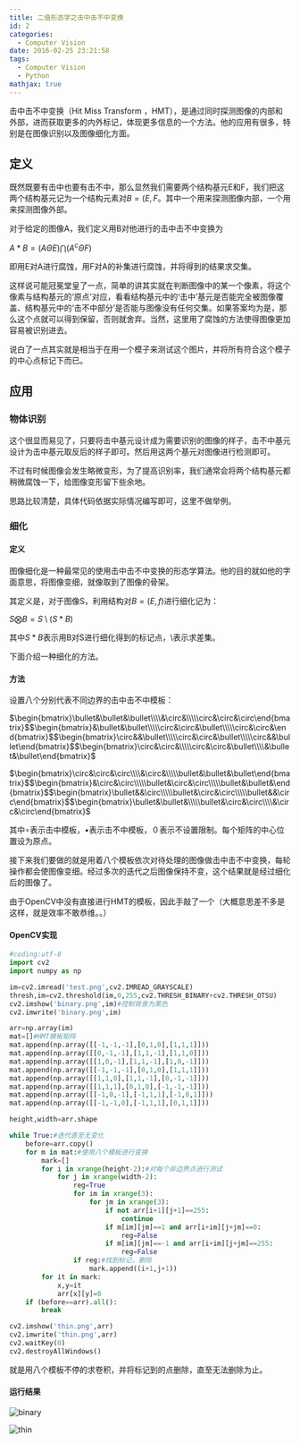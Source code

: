 ```yaml
---
title: 二值形态学之击中击不中变换
id: 2
categories:
  - Computer Vision
date: 2016-02-25 23:21:58
tags:
  - Computer Vision
  - Python
mathjax: true
---
```


击中击不中变换（Hit Miss Transform ，HMT），是通过同时探测图像的内部和外部，进而获取更多的内外标记，体现更多信息的一个方法。他的应用有很多，特别是在图像识别以及图像细化方面。

## 定义

既然既要有击中也要有击不中，那么显然我们需要两个结构基元E和F，我们把这两个结构基元记为一个结构元素对$B=(E,F$。其中一个用来探测图像内部，一个用来探测图像外部。

对于给定的图像A，我们定义用B对他进行的击中击不中变换为

$A*B=(A\Theta E)\bigcap (A^c\Theta F)$

即用E对A进行腐蚀，用F对A的补集进行腐蚀，并将得到的结果求交集。

这样说可能冠冕堂皇了一点，简单的讲其实就在判断图像中的某一个像素，将这个像素与结构基元的‘原点'对应，看看结构基元中的‘击中’基元是否能完全被图像覆盖、结构基元中的‘击不中部分’是否能与图像没有任何交集。如果答案均为是，那么这个点就可以得到保留，否则就舍弃。当然，这里用了腐蚀的方法使得图像更加容易被识别进去。

说白了一点其实就是相当于在用一个模子来测试这个图片，并将所有符合这个模子的中心点标记下而已。


## 应用


### 物体识别

这个很显而易见了，只要将击中基元设计成为需要识别的图像的样子，击不中基元设计为击中基元取反后的样子即可。然后用这两个基元对图像进行检测即可。

不过有时候图像会发生略微变形，为了提高识别率，我们通常会将两个结构基元都稍微腐蚀一下，给图像变形留下些余地。

思路比较清楚，具体代码依据实际情况编写即可，这里不做举例。


### 细化

#### 定义

图像细化是一种最常见的使用击中击不中变换的形态学算法。他的目的就如他的字面意思，将图像变细，就像取到了图像的骨架。

其定义是，对于图像S，利用结构对$B=(E,f)$进行细化记为：

$S\bigotimes B=S\setminus (S*B)$

其中$S*B$表示用B对S进行细化得到的标记点，$\setminus$表示求差集。

下面介绍一种细化的方法。


#### 方法

设置八个分别代表不同边界的击中击不中模板：

$\begin{bmatrix}\bullet&\bullet&\bullet\\\\&\circ&\\\\\circ&\circ&\circ\end{bmatrix}$$\begin{bmatrix}&\bullet&\bullet\\\\\circ&\circ&\bullet\\\\\circ&\circ&\end{bmatrix}$$\begin{bmatrix}\circ&&\bullet\\\\\circ&\circ&\bullet\\\\\circ&&\bullet\end{bmatrix}$$\begin{bmatrix}\circ&\circ&\\\\\circ&\circ&\bullet\\\\&\bullet&\bullet\end{bmatrix}$

$\begin{bmatrix}\circ&\circ&\circ\\\\&\circ&\\\\\bullet&\bullet&\bullet\end{bmatrix}$$\begin{bmatrix}&\circ&\circ\\\\\bullet&\circ&\circ\\\\\bullet&\bullet&\end{bmatrix}$$\begin{bmatrix}\bullet&&\circ\\\\\bullet&\circ&\circ\\\\\bullet&&\circ\end{bmatrix}$$\begin{bmatrix}\bullet&\bullet&\\\\\bullet&\circ&\circ\\\\&\circ&\circ\end{bmatrix}$

其中$\circ$表示击中模板，$\bullet$表示击不中模板，０表示不设置限制。每个矩阵的中心位置设为原点。

接下来我们要做的就是用着八个模板依次对待处理的图像做击中击不中变换，每轮操作都会使图像变细。经过多次的迭代之后图像保持不变，这个结果就是经过细化后的图像了。

由于OpenCV中没有直接进行HMT的模板，因此手敲了一个（大概意思差不多是这样，就是效率不敢恭维。。）


#### OpenCV实现
```python
#coding:utf-8
import cv2
import numpy as np

im=cv2.imread('test.png',cv2.IMREAD_GRAYSCALE)
thresh,im=cv2.threshold(im,0,255,cv2.THRESH_BINARY+cv2.THRESH_OTSU)
cv2.imshow('binary.png',im)#控制背景为黑色
cv2.imwrite('binary.png',im)

arr=np.array(im)
mat=[]#HMT模板矩阵
mat.append(np.array([[-1,-1,-1],[0,1,0],[1,1,1]]))
mat.append(np.array([[0,-1,-1],[1,1,-1],[1,1,0]]))
mat.append(np.array([[1,0,-1],[1,1,-1],[1,0,-1]]))
mat.append(np.array([[-1,-1,-1],[0,1,0],[1,1,1]]))
mat.append(np.array([[1,1,0],[1,1,-1],[0,-1,-1]]))
mat.append(np.array([[1,1,1],[0,1,0],[-1,-1,-1]]))
mat.append(np.array([[-1,0,-1],[-1,1,1],[-1,0,1]]))
mat.append(np.array([[-1,-1,0],[-1,1,1],[0,1,1]]))

height,width=arr.shape

while True:#迭代直至无变化
    before=arr.copy()
    for m in mat:#使用八个模板进行变换
        mark=[]
        for i in xrange(height-2):#对每个非边界点进行测试
            for j in xrange(width-2):
                reg=True
                for im in xrange(3):
                    for jm in xrange(3):
                        if not arr[i+1][j+1]==255:
                            continue
                        if m[im][jm]==1 and arr[i+im][j+jm]==0:
                            reg=False
                        if m[im][jm]==-1 and arr[i+im][j+jm]==255:
                            reg=False
                if reg:#找到标记，删除
                    mark.append((i+1,j+1))
        for it in mark:
            x,y=it
            arr[x][y]=0
    if (before==arr).all():
        break

cv2.imshow('thin.png',arr)
cv2.imwrite('thin.png',arr)
cv2.waitKey(0)
cv2.destroyAllWindows()
```
就是用八个模板不停的求卷积，并将标记到的点删除，直至无法删除为止。


#### 运行结果

![binary](/images/2016/02/25/2/1.png)

![thin](/images/2016/02/25/2/2.png)
